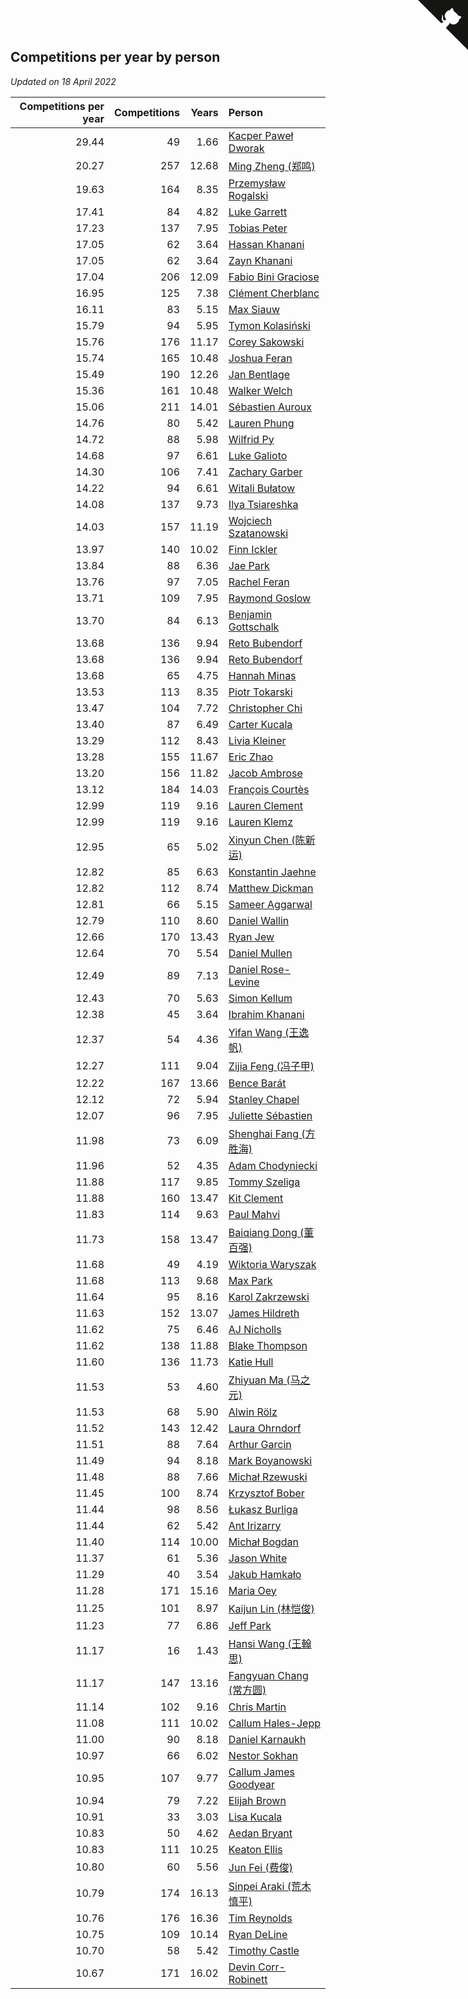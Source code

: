 ## Competitions per year by person

*Updated on 18 April 2022*

| Competitions per year | Competitions | Years | Person |
| ---: | ---: | ---: | :--- |
| 29.44 | 49 | 1.66 | [Kacper Paweł Dworak](https://www.worldcubeassociation.org/persons/2020DWOR01) |
| 20.27 | 257 | 12.68 | [Ming Zheng (郑鸣)](https://www.worldcubeassociation.org/persons/2009ZHEN11) |
| 19.63 | 164 | 8.35 | [Przemysław Rogalski](https://www.worldcubeassociation.org/persons/2013ROGA02) |
| 17.41 | 84 | 4.82 | [Luke Garrett](https://www.worldcubeassociation.org/persons/2017GARR05) |
| 17.23 | 137 | 7.95 | [Tobias Peter](https://www.worldcubeassociation.org/persons/2014PETE03) |
| 17.05 | 62 | 3.64 | [Hassan Khanani](https://www.worldcubeassociation.org/persons/2018KHAN26) |
| 17.05 | 62 | 3.64 | [Zayn Khanani](https://www.worldcubeassociation.org/persons/2018KHAN28) |
| 17.04 | 206 | 12.09 | [Fabio Bini Graciose](https://www.worldcubeassociation.org/persons/2010GRAC02) |
| 16.95 | 125 | 7.38 | [Clément Cherblanc](https://www.worldcubeassociation.org/persons/2014CHER05) |
| 16.11 | 83 | 5.15 | [Max Siauw](https://www.worldcubeassociation.org/persons/2017SIAU02) |
| 15.79 | 94 | 5.95 | [Tymon Kolasiński](https://www.worldcubeassociation.org/persons/2016KOLA02) |
| 15.76 | 176 | 11.17 | [Corey Sakowski](https://www.worldcubeassociation.org/persons/2011SAKO01) |
| 15.74 | 165 | 10.48 | [Joshua Feran](https://www.worldcubeassociation.org/persons/2011FERA01) |
| 15.49 | 190 | 12.26 | [Jan Bentlage](https://www.worldcubeassociation.org/persons/2010BENT01) |
| 15.36 | 161 | 10.48 | [Walker Welch](https://www.worldcubeassociation.org/persons/2011WELC01) |
| 15.06 | 211 | 14.01 | [Sébastien Auroux](https://www.worldcubeassociation.org/persons/2008AURO01) |
| 14.76 | 80 | 5.42 | [Lauren Phung](https://www.worldcubeassociation.org/persons/2016PHUN02) |
| 14.72 | 88 | 5.98 | [Wilfrid Py](https://www.worldcubeassociation.org/persons/2016PYWI01) |
| 14.68 | 97 | 6.61 | [Luke Galioto](https://www.worldcubeassociation.org/persons/2015GALI02) |
| 14.30 | 106 | 7.41 | [Zachary Garber](https://www.worldcubeassociation.org/persons/2014GARB01) |
| 14.22 | 94 | 6.61 | [Witali Bułatow](https://www.worldcubeassociation.org/persons/2015BUAT01) |
| 14.08 | 137 | 9.73 | [Ilya Tsiareshka](https://www.worldcubeassociation.org/persons/2012TERE01) |
| 14.03 | 157 | 11.19 | [Wojciech Szatanowski](https://www.worldcubeassociation.org/persons/2011SZAT01) |
| 13.97 | 140 | 10.02 | [Finn Ickler](https://www.worldcubeassociation.org/persons/2012ICKL01) |
| 13.84 | 88 | 6.36 | [Jae Park](https://www.worldcubeassociation.org/persons/2015PARK24) |
| 13.76 | 97 | 7.05 | [Rachel Feran](https://www.worldcubeassociation.org/persons/2015FERA01) |
| 13.71 | 109 | 7.95 | [Raymond Goslow](https://www.worldcubeassociation.org/persons/2014GOSL01) |
| 13.70 | 84 | 6.13 | [Benjamin Gottschalk](https://www.worldcubeassociation.org/persons/2016GOTT01) |
| 13.68 | 136 | 9.94 | [Reto Bubendorf](https://www.worldcubeassociation.org/persons/2012BUBE01) |
| 13.68 | 136 | 9.94 | [Reto Bubendorf](https://www.worldcubeassociation.org/persons/2012BUBE01) |
| 13.68 | 65 | 4.75 | [Hannah Minas](https://www.worldcubeassociation.org/persons/2017MINA04) |
| 13.53 | 113 | 8.35 | [Piotr Tokarski](https://www.worldcubeassociation.org/persons/2013TOKA01) |
| 13.47 | 104 | 7.72 | [Christopher Chi](https://www.worldcubeassociation.org/persons/2014CHIC01) |
| 13.40 | 87 | 6.49 | [Carter Kucala](https://www.worldcubeassociation.org/persons/2015KUCA01) |
| 13.29 | 112 | 8.43 | [Livia Kleiner](https://www.worldcubeassociation.org/persons/2013KLEI03) |
| 13.28 | 155 | 11.67 | [Eric Zhao](https://www.worldcubeassociation.org/persons/2010ZHAO19) |
| 13.20 | 156 | 11.82 | [Jacob Ambrose](https://www.worldcubeassociation.org/persons/2010AMBR01) |
| 13.12 | 184 | 14.03 | [François Courtès](https://www.worldcubeassociation.org/persons/2008COUR01) |
| 12.99 | 119 | 9.16 | [Lauren Clement](https://www.worldcubeassociation.org/persons/2013KLEM01) |
| 12.99 | 119 | 9.16 | [Lauren Klemz](https://www.worldcubeassociation.org/persons/2013KLEM01) |
| 12.95 | 65 | 5.02 | [Xinyun Chen (陈新运)](https://www.worldcubeassociation.org/persons/2017CHEN36) |
| 12.82 | 85 | 6.63 | [Konstantin Jaehne](https://www.worldcubeassociation.org/persons/2015JAEH01) |
| 12.82 | 112 | 8.74 | [Matthew Dickman](https://www.worldcubeassociation.org/persons/2013DICK01) |
| 12.81 | 66 | 5.15 | [Sameer Aggarwal](https://www.worldcubeassociation.org/persons/2017AGGA01) |
| 12.79 | 110 | 8.60 | [Daniel Wallin](https://www.worldcubeassociation.org/persons/2013WALL03) |
| 12.66 | 170 | 13.43 | [Ryan Jew](https://www.worldcubeassociation.org/persons/2008JEWR01) |
| 12.64 | 70 | 5.54 | [Daniel Mullen](https://www.worldcubeassociation.org/persons/2016MULL04) |
| 12.49 | 89 | 7.13 | [Daniel Rose-Levine](https://www.worldcubeassociation.org/persons/2015ROSE01) |
| 12.43 | 70 | 5.63 | [Simon Kellum](https://www.worldcubeassociation.org/persons/2016KELL12) |
| 12.38 | 45 | 3.64 | [Ibrahim Khanani](https://www.worldcubeassociation.org/persons/2018KHAN27) |
| 12.37 | 54 | 4.36 | [Yifan Wang (王逸帆)](https://www.worldcubeassociation.org/persons/2017WANY29) |
| 12.27 | 111 | 9.04 | [Zijia Feng (冯子甲)](https://www.worldcubeassociation.org/persons/2013FENG02) |
| 12.22 | 167 | 13.66 | [Bence Barát](https://www.worldcubeassociation.org/persons/2008BARA01) |
| 12.12 | 72 | 5.94 | [Stanley Chapel](https://www.worldcubeassociation.org/persons/2016CHAP04) |
| 12.07 | 96 | 7.95 | [Juliette Sébastien](https://www.worldcubeassociation.org/persons/2014SEBA01) |
| 11.98 | 73 | 6.09 | [Shenghai Fang (方胜海)](https://www.worldcubeassociation.org/persons/2016FANG01) |
| 11.96 | 52 | 4.35 | [Adam Chodyniecki](https://www.worldcubeassociation.org/persons/2017CHOD02) |
| 11.88 | 117 | 9.85 | [Tommy Szeliga](https://www.worldcubeassociation.org/persons/2012SZEL01) |
| 11.88 | 160 | 13.47 | [Kit Clement](https://www.worldcubeassociation.org/persons/2008CLEM01) |
| 11.83 | 114 | 9.63 | [Paul Mahvi](https://www.worldcubeassociation.org/persons/2012MAHV01) |
| 11.73 | 158 | 13.47 | [Baiqiang Dong (董百强)](https://www.worldcubeassociation.org/persons/2008DONG06) |
| 11.68 | 49 | 4.19 | [Wiktoria Waryszak](https://www.worldcubeassociation.org/persons/2018WARY01) |
| 11.68 | 113 | 9.68 | [Max Park](https://www.worldcubeassociation.org/persons/2012PARK03) |
| 11.64 | 95 | 8.16 | [Karol Zakrzewski](https://www.worldcubeassociation.org/persons/2014ZAKR01) |
| 11.63 | 152 | 13.07 | [James Hildreth](https://www.worldcubeassociation.org/persons/2009HILD01) |
| 11.62 | 75 | 6.46 | [AJ Nicholls](https://www.worldcubeassociation.org/persons/2015NICH04) |
| 11.62 | 138 | 11.88 | [Blake Thompson](https://www.worldcubeassociation.org/persons/2010THOM03) |
| 11.60 | 136 | 11.73 | [Katie Hull](https://www.worldcubeassociation.org/persons/2010HULL01) |
| 11.53 | 53 | 4.60 | [Zhiyuan Ma (马之元)](https://www.worldcubeassociation.org/persons/2017MAZH04) |
| 11.53 | 68 | 5.90 | [Alwin Rölz](https://www.worldcubeassociation.org/persons/2016ROLZ01) |
| 11.52 | 143 | 12.42 | [Laura Ohrndorf](https://www.worldcubeassociation.org/persons/2009OHRN01) |
| 11.51 | 88 | 7.64 | [Arthur Garcin](https://www.worldcubeassociation.org/persons/2014GARC27) |
| 11.49 | 94 | 8.18 | [Mark Boyanowski](https://www.worldcubeassociation.org/persons/2014BOYA01) |
| 11.48 | 88 | 7.66 | [Michał Rzewuski](https://www.worldcubeassociation.org/persons/2014RZEW01) |
| 11.45 | 100 | 8.74 | [Krzysztof Bober](https://www.worldcubeassociation.org/persons/2013BOBE01) |
| 11.44 | 98 | 8.56 | [Łukasz Burliga](https://www.worldcubeassociation.org/persons/2013BURL01) |
| 11.44 | 62 | 5.42 | [Ant Irizarry](https://www.worldcubeassociation.org/persons/2016IRIZ02) |
| 11.40 | 114 | 10.00 | [Michał Bogdan](https://www.worldcubeassociation.org/persons/2012BOGD01) |
| 11.37 | 61 | 5.36 | [Jason White](https://www.worldcubeassociation.org/persons/2016WHIT16) |
| 11.29 | 40 | 3.54 | [Jakub Hamkało](https://www.worldcubeassociation.org/persons/2018HAMK01) |
| 11.28 | 171 | 15.16 | [Maria Oey](https://www.worldcubeassociation.org/persons/2007OEYM01) |
| 11.25 | 101 | 8.97 | [Kaijun Lin (林恺俊)](https://www.worldcubeassociation.org/persons/2013LINK01) |
| 11.23 | 77 | 6.86 | [Jeff Park](https://www.worldcubeassociation.org/persons/2015PARK08) |
| 11.17 | 16 | 1.43 | [Hansi Wang (王翰思)](https://www.worldcubeassociation.org/persons/2020WANG19) |
| 11.17 | 147 | 13.16 | [Fangyuan Chang (常方圆)](https://www.worldcubeassociation.org/persons/2009CHAN04) |
| 11.14 | 102 | 9.16 | [Chris Martin](https://www.worldcubeassociation.org/persons/2013MART03) |
| 11.08 | 111 | 10.02 | [Callum Hales-Jepp](https://www.worldcubeassociation.org/persons/2012HALE01) |
| 11.00 | 90 | 8.18 | [Daniel Karnaukh](https://www.worldcubeassociation.org/persons/2014KARN02) |
| 10.97 | 66 | 6.02 | [Nestor Sokhan](https://www.worldcubeassociation.org/persons/2016SOKH01) |
| 10.95 | 107 | 9.77 | [Callum James Goodyear](https://www.worldcubeassociation.org/persons/2012GOOD02) |
| 10.94 | 79 | 7.22 | [Elijah Brown](https://www.worldcubeassociation.org/persons/2015BROW03) |
| 10.91 | 33 | 3.03 | [Lisa Kucala](https://www.worldcubeassociation.org/persons/2019KUCA01) |
| 10.83 | 50 | 4.62 | [Aedan Bryant](https://www.worldcubeassociation.org/persons/2017BRYA06) |
| 10.83 | 111 | 10.25 | [Keaton Ellis](https://www.worldcubeassociation.org/persons/2012ELLI01) |
| 10.80 | 60 | 5.56 | [Jun Fei (费俊)](https://www.worldcubeassociation.org/persons/2016FEIJ02) |
| 10.79 | 174 | 16.13 | [Sinpei Araki (荒木慎平)](https://www.worldcubeassociation.org/persons/2006ARAK01) |
| 10.76 | 176 | 16.36 | [Tim Reynolds](https://www.worldcubeassociation.org/persons/2005REYN01) |
| 10.75 | 109 | 10.14 | [Ryan DeLine](https://www.worldcubeassociation.org/persons/2012DELI01) |
| 10.70 | 58 | 5.42 | [Timothy Castle](https://www.worldcubeassociation.org/persons/2016CAST48) |
| 10.67 | 171 | 16.02 | [Devin Corr-Robinett](https://www.worldcubeassociation.org/persons/2006CORR01) |


<a href="https://github.com/jonatanklosko/wca_statistics" class="github-corner" aria-label="View source on Github"><svg width="80" height="80" viewBox="0 0 250 250" style="fill:#151513; color:#fff; position: absolute; top: 0; border: 0; right: 0;" aria-hidden="true"><path d="M0,0 L115,115 L130,115 L142,142 L250,250 L250,0 Z"></path><path d="M128.3,109.0 C113.8,99.7 119.0,89.6 119.0,89.6 C122.0,82.7 120.5,78.6 120.5,78.6 C119.2,72.0 123.4,76.3 123.4,76.3 C127.3,80.9 125.5,87.3 125.5,87.3 C122.9,97.6 130.6,101.9 134.4,103.2" fill="currentColor" style="transform-origin: 130px 106px;" class="octo-arm"></path><path d="M115.0,115.0 C114.9,115.1 118.7,116.5 119.8,115.4 L133.7,101.6 C136.9,99.2 139.9,98.4 142.2,98.6 C133.8,88.0 127.5,74.4 143.8,58.0 C148.5,53.4 154.0,51.2 159.7,51.0 C160.3,49.4 163.2,43.6 171.4,40.1 C171.4,40.1 176.1,42.5 178.8,56.2 C183.1,58.6 187.2,61.8 190.9,65.4 C194.5,69.0 197.7,73.2 200.1,77.6 C213.8,80.2 216.3,84.9 216.3,84.9 C212.7,93.1 206.9,96.0 205.4,96.6 C205.1,102.4 203.0,107.8 198.3,112.5 C181.9,128.9 168.3,122.5 157.7,114.1 C157.9,116.9 156.7,120.9 152.7,124.9 L141.0,136.5 C139.8,137.7 141.6,141.9 141.8,141.8 Z" fill="currentColor" class="octo-body"></path></svg></a><style>.github-corner:hover .octo-arm{animation:octocat-wave 560ms ease-in-out}@keyframes octocat-wave{0%,100%{transform:rotate(0)}20%,60%{transform:rotate(-25deg)}40%,80%{transform:rotate(10deg)}}@media (max-width:500px){.github-corner:hover .octo-arm{animation:none}.github-corner .octo-arm{animation:octocat-wave 560ms ease-in-out}}</style>
